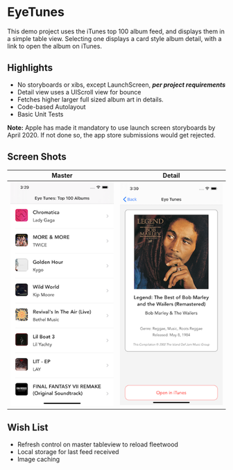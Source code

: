 #  EyeTunes

This demo project uses the iTunes top 100 album feed, and displays them in a simple table view.  Selecting one displays a card style album detail, with a link to open the album on iTunes.

## Highlights
* No storyboards or xibs, except LaunchScreen, ***per project requirements***
* Detail view uses a UIScroll view for bounce
* Fetches higher larger full sized album art in details.
* Code-based Autolayout
* Basic Unit Tests

**Note:** Apple has made it mandatory to use launch screen storyboards by April 2020. If not done so, the app store submissions would get rejected.

## Screen Shots

Master           |  Detail
:-------------------------:|:-------------------------:
![](eyetunes/Resources/Master.png)  |  ![](eyetunes/Resources/Detail.png)

## Wish List
* Refresh control on master tableview to reload fleetwood
* Local storage for last feed received
* Image caching
